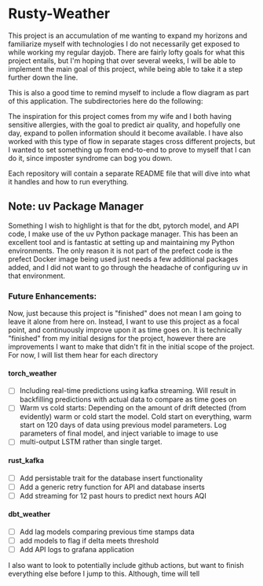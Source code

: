 # Rusty-Weather

This project is an accumulation of me wanting to expand my horizons and
familiarize myself with technologies I do not necessarily get exposed to while
working my regular dayjob. There are fairly lofty goals for what this project
entails, but I'm hoping that over several weeks, I will be able to implement the
main goal of this project, while being able to take it a step further down the
line.

This is also a good time to remind myself to include a flow diagram as part of
this application. The subdirectories here do the following:

The inspiration for this project comes from my wife and I both having sensitive
allergies, with the goal to predict air quality, and hopefully one day, expand
to pollen information should it become available. I have also worked with this
type of flow in separate stages cross different projects, but I wanted to set
something up from end-to-end to prove to myself that I can do it, since imposter
syndrome can bog you down.

Each repository will contain a separate README file that will dive into what it
handles and how to run everything.

## Note: uv Package Manager
Something I wish to highlight is that for the dbt, pytorch model, and API code,
I make use of the uv Python package manager. This has been an excellent tool and
is fantastic at setting up and maintaining my Python environments. The only
reason it is not part of the prefect code is the prefect Docker image being used
just needs a few additional packages added, and I did not want to go through the
headache of configuring uv in that environment.

### Future Enhancements:
Now, just because this project is "finished" does not mean I am going to leave
it alone from here on. Instead, I want to use this project as a focal point, and
continuously improve upon it as time goes on. It is technically "finished" from
my initial designs for the project, however there are improvements I want to
make that didn't fit in the initial scope of the project. For now, I will list
them hear for each directory

#### torch_weather
 - [ ] Including real-time predictions using kafka streaming. Will result in
   backfilling predictions with actual data to compare as time goes on
 - [ ] Warm vs cold starts: Depending on the amount of drift detected (from
   evidently) warm or cold start the model. Cold start on everything, warm start
   on 120 days of data using previous model parameters. Log parameters of final
   model, and inject variable to image to use
 - [ ] multi-output LSTM rather than single target.

 #### rust_kafka
- [ ] Add persistable trait for the database insert functionality
- [ ] Add a generic retry function for API and database inserts
- [ ] Add streaming for 12 past hours to predict next hours AQI

#### dbt_weather
- [ ] Add lag models comparing previous time stamps data
- [ ] add models to flag if delta meets threshold
- [ ] Add API logs to grafana application

I also want to look to potentially include github actions, but want to finish
everything else before I jump to this. Although, time will tell
